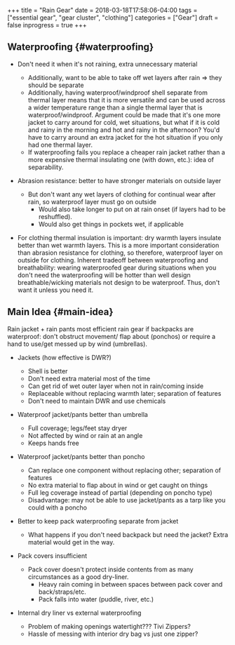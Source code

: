 +++
title = "Rain Gear"
date = 2018-03-18T17:58:06-04:00
tags = ["essential gear", "gear cluster", "clothing"]
categories = ["Gear"]
draft = false
inprogress = true
+++

## Waterproofing {#waterproofing}

-   Don't need it when it's not raining, extra unnecessary material
    -   Additionally, want to be able to take off wet layers after rain ⇒ they should be separate
    -   Additionally, having waterproof/windproof shell separate from thermal layer means that it is more versatile and can be used across a wider temperature range than a single thermal layer that is waterproof/windproof. Argument could be made that it's one more jacket to carry around for cold, wet situations, but what if it is cold and rainy in the morning and hot and rainy in the afternoon? You'd have to carry around an extra jacket for the hot situation if you only had one thermal layer.
    -   If waterproofing fails you replace a cheaper rain jacket rather than a more expensive thermal insulating one (with down, etc.): idea of separability.

-   Abrasion resistance: better to have stronger materials on outside layer
    -   But don't want any wet layers of clothing for continual wear after rain, so waterproof layer must go on outside
        -   Would also take longer to put on at rain onset (if layers had to be reshuffled).
        -   Would also get things in pockets wet, if applicable

-   For clothing thermal insulation is important: dry warmth layers insulate better than wet warmth layers. This is a more important consideration than abrasion resistance for clothing, so therefore, waterproof layer on outside for clothing. Inherent tradeoff between waterproofing and breathability: wearing waterproofed gear during situations when you don't need the waterproofing will be hotter than well design breathable/wicking materials not design to be waterproof. Thus, don't want it unless you need it.


## Main Idea {#main-idea}

Rain jacket + rain pants most efficient rain gear if backpacks are waterproof: don't obstruct movement/ flap about (ponchos) or require a hand to use/get messed up by wind (umbrellas).

-   Jackets (how effective is DWR?)
    -   Shell is better
    -   Don't need extra material most of the time
    -   Can get rid of wet outer layer when not in rain/coming inside
    -   Replaceable without replacing warmth later; separation of features
    -   Don't need to maintain DWR and use chemicals

-   Waterproof jacket/pants better than umbrella
    -   Full coverage; legs/feet stay dryer
    -   Not affected by wind or rain at an angle
    -   Keeps hands free

-   Waterproof jacket/pants better than poncho
    -   Can replace one component without replacing other; separation of features
    -   No extra material to flap about in wind or get caught on things
    -   Full leg coverage instead of partial (depending on poncho type)
    -   Disadvantage: may not be able to use jacket/pants as a tarp like you could with a poncho

-   Better to keep pack waterproofing separate from jacket
    -   What happens if you don't need backpack but need the jacket? Extra material would get in the way.

-   Pack covers insufficient
    -   Pack cover doesn't protect inside contents from as many circumstances as a good dry-liner.
        -   Heavy rain coming in between spaces between pack cover and back/straps/etc.
        -   Pack falls into water (puddle, river, etc.)

-   Internal dry liner vs external waterproofing
    -   Problem of making openings watertight??? Tivi Zippers?
    -   Hassle of messing with interior dry bag vs just one zipper?
